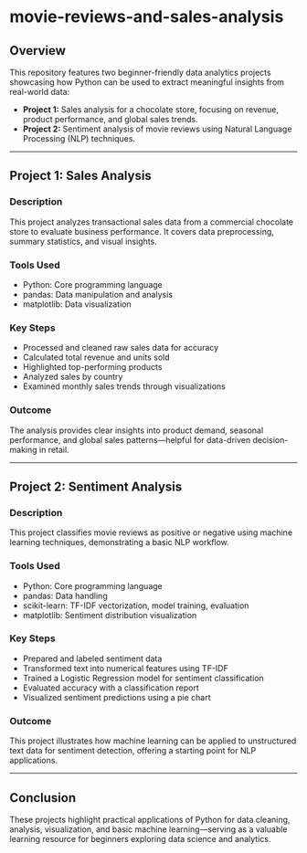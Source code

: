 # movie-reviews-and-sales-analysis
  

## Overview  
This repository features two beginner-friendly data analytics projects showcasing how Python can be used to extract meaningful insights from real-world data:  

- **Project 1:** Sales analysis for a chocolate store, focusing on revenue, product performance, and global sales trends.  
- **Project 2:** Sentiment analysis of movie reviews using Natural Language Processing (NLP) techniques.  

---

## Project 1: Sales Analysis  

### Description  
This project analyzes transactional sales data from a commercial chocolate store to evaluate business performance. It covers data preprocessing, summary statistics, and visual insights.  

### Tools Used  
- Python: Core programming language  
- pandas: Data manipulation and analysis  
- matplotlib: Data visualization  

### Key Steps  
- Processed and cleaned raw sales data for accuracy  
- Calculated total revenue and units sold  
- Highlighted top-performing products  
- Analyzed sales by country  
- Examined monthly sales trends through visualizations  

### Outcome  
The analysis provides clear insights into product demand, seasonal performance, and global sales patterns—helpful for data-driven decision-making in retail.  

---

## Project 2: Sentiment Analysis  

### Description  
This project classifies movie reviews as positive or negative using machine learning techniques, demonstrating a basic NLP workflow.  

### Tools Used  
- Python: Core programming language  
- pandas: Data handling  
- scikit-learn: TF-IDF vectorization, model training, evaluation  
- matplotlib: Sentiment distribution visualization  

### Key Steps  
- Prepared and labeled sentiment data  
- Transformed text into numerical features using TF-IDF  
- Trained a Logistic Regression model for sentiment classification  
- Evaluated accuracy with a classification report  
- Visualized sentiment predictions using a pie chart  

### Outcome  
This project illustrates how machine learning can be applied to unstructured text data for sentiment detection, offering a starting point for NLP applications.  

---

## Conclusion  
These projects highlight practical applications of Python for data cleaning, analysis, visualization, and basic machine learning—serving as a valuable learning resource for beginners exploring data science and analytics.
